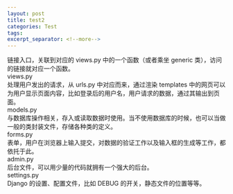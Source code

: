 ```yaml
---
layout: post
title: test2
categories: Test
tags: 
excerpt_separator: <!--more-->
---
```


链接入口，关联到对应的 views.py 中的一个函数（或者乘坐 generic 类），访问的链接就对应一个函数。  
views.py  
处理用户发出的请求，从 urls.py 中对应而来，通过渲染 templates 中的网页可以为用户显示页面内容，比如登录后的用户名，用户请求的数据，通过其输出到页面。  
models.py  
与数据库操作相关，存入或读取数据时使用。当不使用数据库的时候，也可以当做一般的类封装文件，存储各种类的定义。  
forms.py  
表单，用户在浏览器上输入提交，对数据的验证工作以及输入框的生成等工作，都依托于此。  
admin.py  
后台文件，可以用少量的代码就拥有一个强大的后台。  
settings.py  
Django 的设置、配置文件，比如 DEBUG 的开关，静态文件的位置等等。
